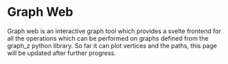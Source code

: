 #    Graph Web
Graph web is an interactive graph tool which provides a svelte frontend for all the operations which can be performed on graphs defined from the graph_z python library. So far it can plot vertices and the paths, this page will be updated after further progress.
